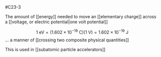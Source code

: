 #C23-3 

The amount of [[energy]] needed to move an [[elementary charge]] across a [[voltage, or electric potential|one volt potential]]

$$1 \text{ eV} = (1.602\times 10^{-19} \text{ C})(1 \text{ V}) = 1.602\times 10^{-19} \text{ J}$$
... a manner of [[crossing two composite physical quantities]]

This is used in [[subatomic particle accelerators]]